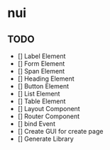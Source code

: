 # nui

## TODO

- [] Label Element
- [] Form Element
- [] Span Element
- [] Heading Element
- [] Button Element
- [] List Element
- [] Table Element
- [] Layout Component
- [] Router Component
- [] bind Event
- [] Create GUI for create page
- [] Generate Library
